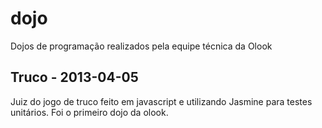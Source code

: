 dojo
====

Dojos de programação realizados pela equipe técnica da Olook

Truco - 2013-04-05
-----
Juiz do jogo de truco feito em javascript e utilizando Jasmine para testes unitários. Foi o primeiro dojo da olook.
